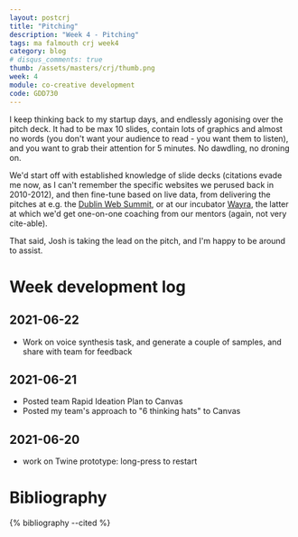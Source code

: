 ```yaml
---
layout: postcrj
title: "Pitching"
description: "Week 4 - Pitching"
tags: ma falmouth crj week4
category: blog
# disqus_comments: true
thumb: /assets/masters/crj/thumb.png
week: 4
module: co-creative development
code: GDD730
---
```


I keep thinking back to my startup days, and endlessly agonising over the pitch deck. It had to be max 10 slides, contain lots of graphics and almost no words (you don't want your audience to read - you want them to listen), and you want to grab their attention for 5 minutes. No dawdling, no droning on.

We'd start off with established knowledge of slide decks (citations evade me now, as I can't remember the specific websites we perused back in 2010-2012), and then fine-tune based on live data, from delivering the pitches at e.g. the [Dublin Web Summit](https://en.wikipedia.org/wiki/Web_Summit), or at our incubator [Wayra](https://www.wayra.uk/), the latter at which we'd get one-on-one coaching from our mentors (again, not very cite-able).

That said, Josh is taking the lead on the pitch, and I'm happy to be around to assist.

# Week development log

## 2021-06-22

- Work on voice synthesis task, and generate a couple of samples, and share with team for feedback

## 2021-06-21

- Posted team Rapid Ideation Plan to Canvas
- Posted my team's approach to "6 thinking hats" to Canvas

## 2021-06-20

- work on Twine prototype: long-press to restart

# Bibliography

{% bibliography --cited %}

